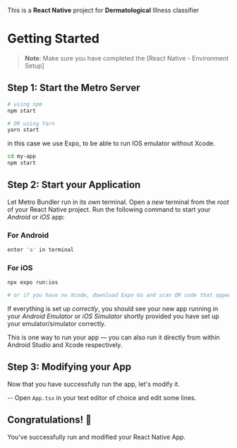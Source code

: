 This is a  **React Native** project for **Dermatological** Illness classifier
# Getting Started

>**Note**: Make sure you have completed the [React Native - Environment Setup]

## Step 1: Start the Metro Server

```bash
# using npm
npm start

# OR using Yarn
yarn start
```

in this case we use Expo, to be able to run IOS emulator without Xcode.

```bash
cd my-app
npm start
```

## Step 2: Start your Application

Let Metro Bundler run in its _own_ terminal. Open a _new_ terminal from the _root_ of your React Native project. Run the following command to start your _Android_ or _iOS_ app:

### For Android

```bash
enter 'a' in terminal
```

### For iOS

```bash
npx expo run:ios

# or if you have no Xcode, download Expo Go and scan QR code that appears on terminal
```

If everything is set up _correctly_, you should see your new app running in your _Android Emulator_ or _iOS Simulator_ shortly provided you have set up your emulator/simulator correctly.

This is one way to run your app — you can also run it directly from within Android Studio and Xcode respectively.

## Step 3: Modifying your App

Now that you have successfully run the app, let's modify it.

-- Open `App.tsx` in your text editor of choice and edit some lines.


## Congratulations! :tada:

You've successfully run and modified your React Native App.

